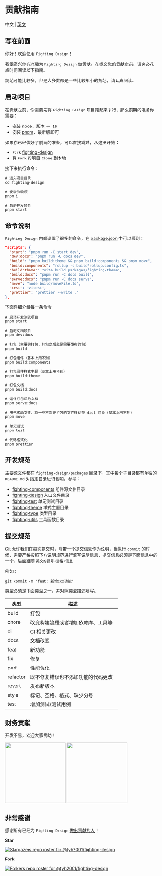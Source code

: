 # 贡献指南

中文 | [英文](https://github.com/Tyh2001/fighting-design/blob/master/CONTRIBUTING.en-US.md)

## 写在前面

你好！欢迎使用 `Fighting Design`！

我很高兴你有兴趣为 `Fighting Design` 做贡献。在提交您的贡献之前，请务必花点时间阅读以下指南。

规范可能比较多，但是大多数都是一些比较细小的规范，请认真阅读。

## 启动项目

在贡献之前，你需要先将 `Fighting Design` 项目跑起来才行，那么前期的准备你需要：

- 安装 [node](http://nodejs.cn)，版本 `>= 16`
- 安装 [pnpm](https://pnpm.io/zh/)，最新版即可

如果你已经做好了前面的准备，可以直接跳过，从这里开始：

- `Fork` [fighting-design](https://github.com/tyh2001/fighting-design)
- 将 `Fork` 的项目 `Clone` 到本地

接下来执行命令：

```shell
# 进入项目目录
cd fighting-design

# 安装依赖项
pnpm i

# 启动开发项目
pnpm start
```

## 命令说明

`Fighting Design` 内部设置了很多的命令，在 [package.json](https://github.com/Tyh2001/tyh-ui/blob/master/package.json) 中可以看到：

```json
"scripts": {
  "start": "pnpm run -C start dev",
  "dev:docs": "pnpm run -C docs dev",
  "build": "pnpm build:theme && pnpm build:components && pnpm move",
  "build:components": "rollup -c build/rollup.config.ts",
  "build:theme": "vite build packages/fighting-theme",
  "build:docs": "pnpm run -C docs build",
  "serve:docs": "pnpm run -C docs serve",
  "move": "node build/moveFile.ts",
  "test": "vitest",
  "prettier": "prettier --write ."
},
```

下面详细介绍每一条命令

```shell
# 启动开发测试项目
pnpm start

# 启动文档项目
pnpm dev:docs

# 打包（主要的打包，打包之后就是需要发布的包）
pnpm build

# 打包组件（基本上用不到）
pnpm build:components

# 打包组件样式主题（基本上用不到）
pnpm build:theme

# 打包文档
pnpm build:docs

# 运行打包后的文档
pnpm serve:docs

# 用于移动文件，将一些不需要打包的文件移动至 dist 目录（基本上用不到）
pnpm move

# 单元测试
pnpm test

# 代码格式化
pnpm prettier
```

## 开发规范

主要源文件都在 `fighting-design/packages` 目录下，其中每个子目录都有单独的 `README.md` 对指定目录进行说明，参考：

- [fighting-components](https://github.com/Tyh2001/fighting-design/blob/master/packages/fighting-components/README.md) 组件源文件目录
- [fighting-design](https://github.com/Tyh2001/fighting-design/blob/master/packages/fighting-design/README.md) 入口文件目录
- [fighting-test](https://github.com/Tyh2001/fighting-design/blob/master/packages/fighting-test/README.md) 单元测试目录
- [fighting-theme](https://github.com/Tyh2001/fighting-design/blob/master/packages/fighting-theme/README.md) 样式主题目录
- [fighting-type](https://github.com/Tyh2001/fighting-design/blob/master/packages/fighting-type/README.md) 类型目录
- [fighting-utils](https://github.com/Tyh2001/fighting-design/blob/master/packages/fighting-utils/README.md) 工具函数目录

## 提交规范

[Git](https://git-scm.com) 允许我们在每次提交时，附带一个提交信息作为说明，当执行 `commit` 的时候，需要严格按照下方说明规范进行填写说明信息，提交信息必须是下面信息中的一个，后面跟随 `英文的冒号+空格+信息`

例如：

```shell
git commit -m 'feat: 新增xxx功能'
```

类型必须是下面类型之一，并对照类型描述填写。

| 类型     | 描述                                 |
| -------- | ------------------------------------ |
| build    | 打包                                 |
| chore    | 改变构建流程或者增加依赖库、工具等   |
| ci       | CI 相关更改                          |
| docs     | 文档改变                             |
| feat     | 新功能                               |
| fix      | 修复                                 |
| perf     | 性能优化                             |
| refactor | 既不修复错误也不添加功能的代码更改   |
| revert   | 发布新版本                           |
| style    | 标记、空格、格式、缺少分号           |
| test     | 增加测试/测试用例                    |

## 财务贡献

开发不易，欢迎大家赞助！

<img width="200px" src="https://tianyuhao.cn/images/tyh-ui/weixin.jpg" />
<img width="200px" src="https://tianyuhao.cn/images/tyh-ui/zhifubao.jpg" />

## 非常感谢

感谢所有已经为 `Fighting Design` [做出贡献的人](https://github.com/tyh2001/fighting-design/graphs/contributors)！

**Star**

[![Stargazers repo roster for @tyh2001/fighting-design](https://reporoster.com/stars/tyh2001/fighting-design)](https://github.com/tyh2001/fighting-design/stargazers)

**Fork**

[![Forkers repo roster for @tyh2001/fighting-design](https://reporoster.com/forks/tyh2001/fighting-design)](https://github.com/tyh2001/fighting-design/network/members)
